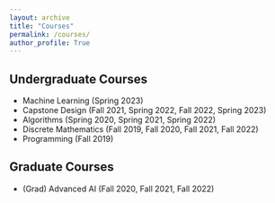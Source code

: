 ```yaml
---
layout: archive
title: "Courses"
permalink: /courses/
author_profile: True
---
```


## Undergraduate Courses
* Machine Learning (Spring 2023)
* Capstone Design (Fall 2021, Spring 2022, Fall 2022, Spring 2023)
* Algorithms (Spring 2020, Spring 2021, Spring 2022)
* Discrete Mathematics (Fall 2019, Fall 2020, Fall 2021, Fall 2022)
* Programming (Fall 2019)

## Graduate Courses
* (Grad) Advanced AI (Fall 2020, Fall 2021, Fall 2022)
